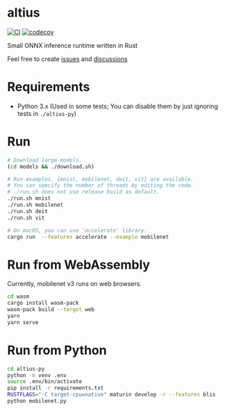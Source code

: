 # altius

[![CI](https://github.com/maekawatoshiki/altius/workflows/CI/badge.svg)](https://github.com/maekawatoshiki/altius/actions/workflows/ci.yml)
[![codecov](https://codecov.io/gh/maekawatoshiki/altius/branch/main/graph/badge.svg)](https://codecov.io/gh/maekawatoshiki/altius)

Small ONNX inference runtime written in Rust

Feel free to create [issues](https://github.com/maekawatoshiki/altius/issues) and [discussions](https://github.com/maekawatoshiki/altius/discussions)

# Requirements

- Python 3.x (Used in some tests; You can disable them by just ignoring tests in `./altius-py`)

# Run

```sh
# Download large models.
(cd models && ./download.sh)

# Run examples. {mnist, mobilenet, deit, vit} are available.
# You can specify the number of threads by editing the code.
# ./run.sh does not use release build as default.
./run.sh mnist
./run.sh mobilenet
./run.sh deit
./run.sh vit

# On macOS, you can use 'accelerate' library.
cargo run  --features accelerate --example mobilenet
```

# Run from WebAssembly

Currently, mobilenet v3 runs on web browsers.

```sh
cd wasm
cargo install wasm-pack
wasm-pack build --target web
yarn
yarn serve
```

# Run from Python

```sh
cd altius-py
python -m venv .env
source .env/bin/activate
pip install -r requirements.txt
RUSTFLAGS="-C target-cpu=native" maturin develop -r --features blis
python mobilenet.py
```
